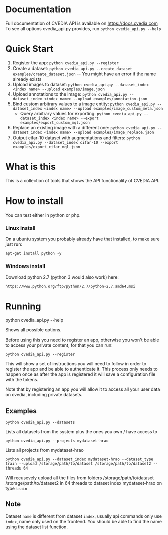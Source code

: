 # Documentation

Full documentation of CVEDIA API is available on https://docs.cvedia.com
To see all options cvedia_api.py provides, run `python cvedia_api.py --help`

# Quick Start

1. Register the app: `python cvedia_api.py --register`
2. Create a dataset: `python cvedia_api.py --create_dataset examples/create_dataset.json` -- You might have an error if the name already exists
3. Upload images to dataset: `python cvedia_api.py --dataset_index <index name> --upload examples/image.json`
4. Upload annotations to the image: `python cvedia_api.py --dataset_index <index name> --upload examples/annotation.json`
5. Bind custom arbitrary values to a image entity: `python cvedia_api.py --dataset_index <index name> --upload examples/image_custom_meta.json`
   - Query arbitrary values for exporting: `python cvedia_api.py --dataset_index <index name> --export examples/export_custom_mql.json`
6. Replace an existing image with a different one: `python cvedia_api.py --dataset_index <index name> --upload examples/image_replace.json`
7. Output cifar-10 dataset with augmentations and filters: `python cvedia_api.py --dataset_index cifar-10 --export examples/export_cifar_mql.json`

# What is this

This is a collection of tools that shows the API functionality of CVEDIA API.

# How to install

You can test either in python or php.

### Linux install

On a ubuntu system you probably already have
that installed, to make sure just run:

`apt-get install python -y`

### Windows install

Download python 2.7 (python 3 would also work) here:

`https://www.python.org/ftp/python/2.7/python-2.7.amd64.msi`

# Running

python cvedia_api.py --help

Shows all possible options.

Before using this you need to register an app, otherwise you won't be able to
access your private content, for that you can run:

`python cvedia_api.py --register`

This will show a set of instructions you will need to follow in order to register
the app and be able to authenticate it. This process only needs to happen once
as after the app is registered it will save a configuration file with the tokens.

Note that by registering an app you will allow it to access all your user data
on cvedia, including private datasets.

## Examples

`python cvedia_api.py --datasets`

Lists all datasets from the system plus the ones you own / have access to

`python cvedia_api.py --projects mydataset-hrao`

Lists all projects from mydataset-hrao

`python cvedia_api.py --dataset_index mydataset-hrao --dataset_type train --upload /storage/path/to/dataset /storage/path/to/dataset2 --threads 64`

Will recusevely upload all the files from folders /storage/path/to/dataset /storage/path/to/dataset2
in 64 threads to dataset index mydataset-hrao on type `train`

## Note

Dataset `name` is different from dataset `index`, usually api commands only use
`index`, name only used on the frontend. You should be able to find the name
using the dataset list function.
